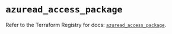 # `azuread_access_package`

Refer to the Terraform Registry for docs: [`azuread_access_package`](https://registry.terraform.io/providers/hashicorp/azuread/3.3.0/docs/resources/access_package).
